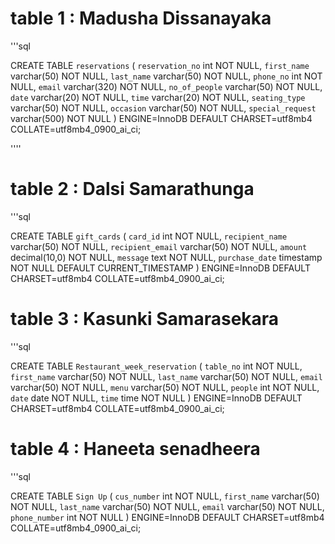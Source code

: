 
# table 1 : Madusha Dissanayaka

'''sql

CREATE TABLE `reservations` (
  `reservation_no` int NOT NULL,
  `first_name` varchar(50) NOT NULL,
  `last_name` varchar(50) NOT NULL,
  `phone_no` int NOT NULL,
  `email` varchar(320) NOT NULL,
  `no_of_people` varchar(50) NOT NULL,
  `date` varchar(20) NOT NULL,
  `time` varchar(20) NOT NULL,
  `seating_type` varchar(50) NOT NULL,
  `occasion` varchar(50) NOT NULL,
  `special_request` varchar(500) NOT NULL
) ENGINE=InnoDB DEFAULT CHARSET=utf8mb4 COLLATE=utf8mb4_0900_ai_ci;

''''

# table 2 : Dalsi Samarathunga

'''sql

CREATE TABLE `gift_cards` (
  `card_id` int NOT NULL,
  `recipient_name` varchar(50) NOT NULL,
  `recipient_email` varchar(50) NOT NULL,
  `amount` decimal(10,0) NOT NULL,
  `message` text NOT NULL,
  `purchase_date` timestamp NOT NULL DEFAULT CURRENT_TIMESTAMP
) ENGINE=InnoDB DEFAULT CHARSET=utf8mb4 COLLATE=utf8mb4_0900_ai_ci;


# table 3 : Kasunki Samarasekara

'''sql

CREATE TABLE `Restaurant_week_reservation` (
  `table_no` int NOT NULL,
  `first_name` varchar(50) NOT NULL,
  `last_name` varchar(50) NOT NULL,
  `email` varchar(50) NOT NULL,
  `menu` varchar(50) NOT NULL,
  `people` int NOT NULL,
  `date` date NOT NULL,
  `time` time NOT NULL
) ENGINE=InnoDB DEFAULT CHARSET=utf8mb4 COLLATE=utf8mb4_0900_ai_ci;


# table 4 : Haneeta senadheera

'''sql

CREATE TABLE `Sign Up` (
  `cus_number` int NOT NULL,
  `first_name` varchar(50) NOT NULL,
  `last_name` varchar(50) NOT NULL,
  `email` varchar(50) NOT NULL,
  `phone_number` int NOT NULL
) ENGINE=InnoDB DEFAULT CHARSET=utf8mb4 COLLATE=utf8mb4_0900_ai_ci;
